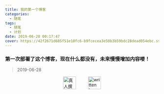 ```yaml
---
title: 我的第一个博客
categories:
  - 随笔
tags:
  - 随笔
  - 计划
date: 2019-06-28 00:17:47
cover: https://42f2671d685f51e10fc6-b9fcecea3e50b3b59bdc28dead054ebc.ssl.cf5.rackcdn.com/illustrations/super_thank_you_obwk.svg
---
```


### 第一次部署了这个博客，现在什么都没有，未来慢慢增加内容喽！

> 2019-06-28

<div style="display: flex; justify-content: center; align-items: center; gap: 40px;">
  <img src="https://mirror.ghproxy.com/https://raw.githubusercontent.com/L1cardo/l1cardo.github.io/blog/themes/butterfly/source/img/notbyai_cn.png" alt="真人撰写" style="height: 42px;">
  <img src="https://mirror.ghproxy.com/https://raw.githubusercontent.com/L1cardo/l1cardo.github.io/blog/themes/butterfly/source/img/notbyai_en.png" alt="written by human" style="height: 42px;">
</div>